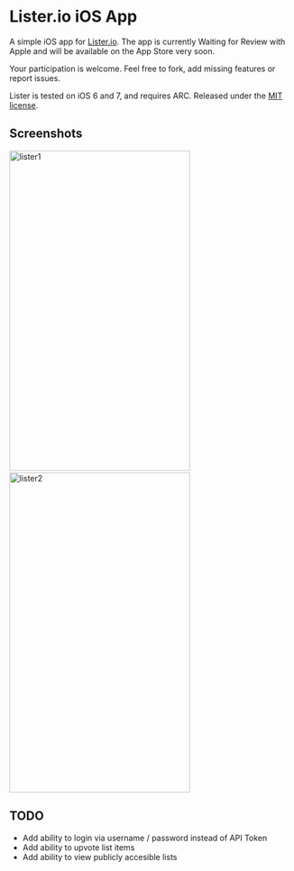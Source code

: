 # Lister.io iOS App

A simple iOS app for [Lister.io](http://lister.io/). The app is currently Waiting for Review with Apple and will be available on the App Store very soon.

Your participation is welcome. Feel free to fork, add missing features or report issues. 

Lister is tested on iOS 6 and 7, and requires ARC. Released under the [MIT license](LICENSE).

## Screenshots

<img src="http://i.imgur.com/ON2LvcF.png" width=320 height=568 alt="lister1">
&nbsp;&nbsp;
<img src="http://i.imgur.com/wngOZbk.png" width=320 height=568 alt="lister2">

## TODO

* Add ability to login via username / password instead of API Token
* Add ability to upvote list items
* Add ability to view publicly accesible lists

